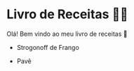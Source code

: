 # Livro de Receitas :man_cook:

Olá! Bem vindo ao  meu livro de receitas :wave:

- Strogonoff de Frango

- Pavê

  

